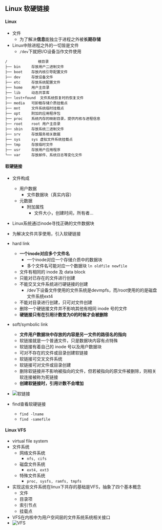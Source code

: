 ## Linux 软硬链接

#### Linux
* 文件
    * 为了解决**信息**能独立于进程之外被**长期存储**
* Linux中除进程之外的一切皆是文件
    * `/dev`下就把I/O设备当作文件使用
``` shell
/              根目录
├── bin     存放用户二进制文件
├── boot    存放内核引导配置文件
├── dev     存放设备文件
├── etc     存放系统配置文件
├── home    用户主目录
├── lib     动态共享库
├── lost+found  文件系统恢复时的恢复文件
├── media   可卸载存储介质挂载点
├── mnt     文件系统临时挂载点
├── opt     附加的应用程序包
├── proc    系统内存的映射目录，提供内核与进程信息
├── root    root 用户主目录
├── sbin    存放系统二进制文件
├── srv     存放服务相关数据
├── sys     sys 虚拟文件系统挂载点
├── tmp     存放临时文件
├── usr     存放用户应用程序
└── var     存放邮件、系统日志等变化文件
```    

#### 软硬链接
* 文件构成
    * 用户数据
        * 文件数据块（真实内容）
    * 元数据
        * 附加属性
            * 文件大小，创建时间，所有者...
* Linux系统通过inode寻找正确的文件数据块
* 为解决文件共享使用，引入软硬链接
* hard link
    * **一个inode对应多个文件名**
        * 一个inode对应一个存储介质中的数据块
        * 多个文件名可能对应一个数据块
    `ln oldfile newfile`
    * 文件有相同的 inode 及 data block
    * 只能对已存在的文件进行创建
    * 不能交叉文件系统进行硬链接的创建
        * /dev下设备文件使用的文件系统是devmpfs，而/root使用的的是磁盘文件系统ext4
    * 不能对目录进行创建，只可对文件创建
    * 删除一个硬链接文件并不影响其他有相同 inode 号的文件
    * **硬链接只有在引用计数变为0的时候才会被删除**
* soft/symbolic link
    * **文件用户数据块中存放的内容是另一文件的路径名的指向**
    * 软链接就是一个普通文件，只是数据块内容有点特殊
    * 软链接有着自己的 inode 号以及用户数据块
    * 可对不存在的文件或目录创建软链接
    * 软链接可交叉文件系统
    * 软链接可对文件或目录创建
    * 删除软链接并不影响被指向的文件，但若被指向的原文件被删除，则相关软连接被称为死链接
    * **创建软链接时，引用计数不会增加**

* ![软链接](https://www.ibm.com/developerworks/cn/linux/l-cn-hardandsymb-links/image002.jpg)

* find查看软硬链接
    * `find -lname`
    * `find -samefile`

#### Linux VFS
* virtual file system
* 文件系统
    * 网络文件系统
        * `nfs, cifs`
    * 磁盘文件系统
        * `ext4, ext3`
    * 特殊文件系统
        * `proc, sysfs, ramfs, tmpfs`
* 实现这些文件系统在linux下共存的基础是VFS，抽象了四个基本概念
    * 文件
    * 目录项
    * 索引节点
    * 挂载点
* VFS在内核中为用户空间层的文件系统系统相关接口
* ![VFS](https://www.ibm.com/developerworks/cn/linux/l-cn-hardandsymb-links/image003.jpg)
